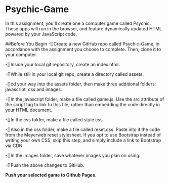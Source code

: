 # Psychic-Game

In this assignment, you'll create one a computer game called Psychic. These apps will run in the browser, and feature dynamically updated HTML powered by your JavaScript code.

##Before You Begin
-[]Create a new GitHub repo called Psychic-Game, in accordance with the assignment you choose to complete. Then, clone it to your computer.

-[]Inside your local git repository, create an index.html.

-[]While still in your local git repo, create a directory called assets.

-[]cd your way into the assets folder, then make three additional folders: javascript, css and images.

-[]In the javascript folder, make a file called game.js. Use the src attribute of the script tag to link to this file, rather than embedding the code directly in your HTML document.

-[]In the css folder, make a file called style.css.

-[]Also in the css folder, make a file called reset.css. Paste into it the code from the Meyerweb reset stylesheet. If you opt to use Bootstrap instead of writing your own CSS, skip this step, and simply include a link to Bootstrap via CDN.

-[]In the images folder, save whatever images you plan on using.

-[]Push the above changes to GitHub.

**Push your selected game to Github Pages.**

